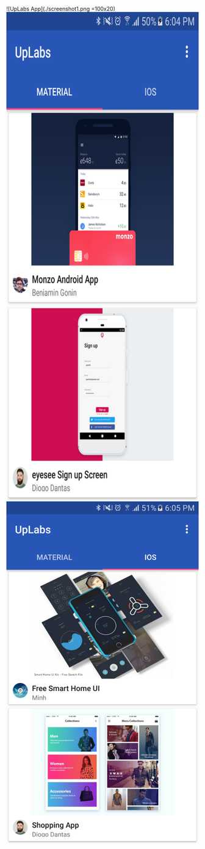 
![UpLabs App](./screenshot1.png =100x20)
<img src="./screenshot1.png" width="720" height="1280" />
![UpLabs App](./screenshot2.png)
